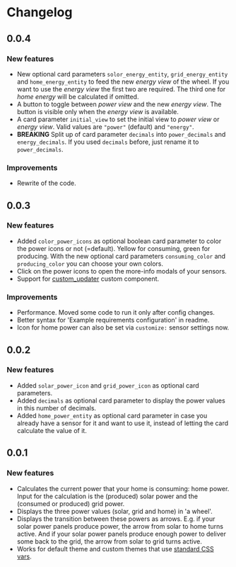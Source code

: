 Changelog
====
## 0.0.4
### New features
* New optional card parameters `solor_energy_entity`, `grid_energy_entity` and `home_energy_entity` to feed the new *energy view* of the wheel.
If you want to use the *energy view* the first two are required.
The third one for *home energy* will be calculated if omitted.
* A button to toggle between *power view* and the new *energy view*. The button is visible only when the *energy view* is available.
* A card parameter `initial_view` to set the initial view to *power view* or *energy view*. Valid values are `"power"` (default) and `"energy"`. 
* **BREAKING** Split up of card parameter `decimals` into `power_decimals` and `energy_decimals`. If you used `decimals` before, just rename it to `power_decimals`.
### Improvements
* Rewrite of the code.

## 0.0.3
### New features
* Added `color_power_icons` as optional boolean card parameter to color the power icons or not (=default). Yellow for consuming, green for producing.
With the new optional card parameters `consuming_color` and `producing_color` you can choose your own colors.
* Click on the power icons to open the more-info modals of your sensors.
* Support for [custom_updater](https://github.com/custom-components/custom_updater) custom component.
### Improvements
* Performance. Moved some code to run it only after config changes.
* Better syntax for 'Example requirements configuration' in readme.
* Icon for home power can also be set via `customize:` sensor settings now.

## 0.0.2
### New features
* Added `solar_power_icon` and `grid_power_icon` as optional card parameters.
* Added `decimals` as optional card parameter to display the power values in this number of decimals.
* Added `home_power_entity` as optional card parameter in case you already have a sensor for it and want to use it,
instead of letting the card calculate the value of it. 

## 0.0.1
### New features
* Calculates the current power that your home is consuming: home power.
  Input for the calculation is the (produced) solar power and the (consumed or produced) grid power.
* Displays the three power values (solar, grid and home) in 'a wheel'.
* Displays the transition between these powers as arrows.
  E.g. if your solar power panels produce power, the arrow from solar to home turns active.
  And if your solar power panels produce enough power to deliver some back to the grid, the arrow from solar to grid turns active.
* Works for default theme and custom themes that use [standard CSS vars](https://github.com/home-assistant/home-assistant-polymer/blob/master/src/resources/ha-style.js).
